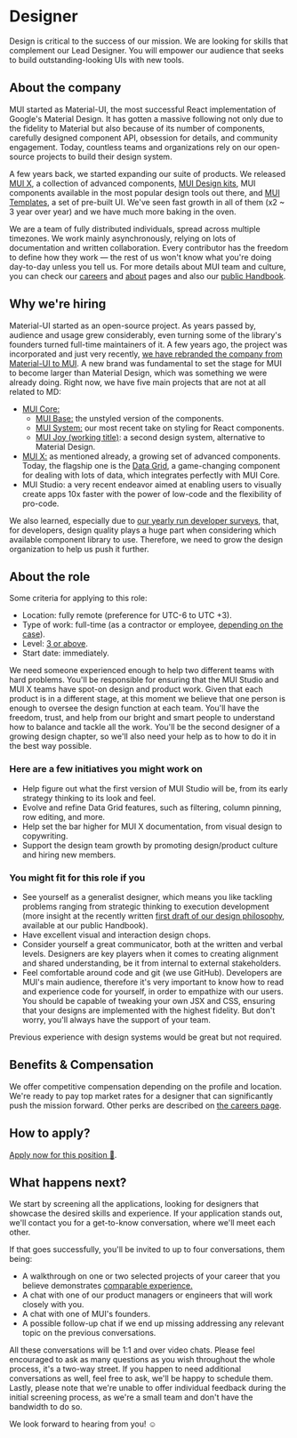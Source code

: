 # Designer

<p class="description">Design is critical to the success of our mission. We are looking for skills that complement our Lead Designer. You will empower our audience that seeks to build outstanding-looking UIs with new tools.</p>

## About the company

MUI started as Material-UI, the most successful React implementation of Google's Material Design.
It has gotten a massive following not only due to the fidelity to Material but also because of its number of components, carefully designed component API, obsession for details, and community engagement.
Today, countless teams and organizations rely on our open-source projects to build their design system.

A few years back, we started expanding our suite of products.
We released [MUI X](/x/), a collection of advanced components, [MUI Design kits](/design-kits/), MUI components available in the most popular design tools out there, and [MUI Templates](/templates/), a set of pre-built UI.
We've seen fast growth in all of them (x2 ~ 3 year over year) and we have much more baking in the oven.

We are a team of fully distributed individuals, spread across multiple timezones.
We work mainly asynchronously, relying on lots of documentation and written collaboration.
Every contributor has the freedom to define how they work — the rest of us won't know what you're doing day-to-day unless you tell us.
For more details about MUI team and culture, you can check our [careers](/careers/) and [about](/about/) pages and also our [public Handbook](https://mui-org.notion.site/Handbook-f086d47e10794d5e839aef9dc67f324b).

## Why we're hiring

Material-UI started as an open-source project.
As years passed by, audience and usage grew considerably, even turning some of the library's founders turned full-time maintainers of it.
A few years ago, the project was incorporated and just very recently, [we have rebranded the company from Material-UI to MUI](/blog/material-ui-is-now-mui/).
A new brand was fundamental to set the stage for MUI to become larger than Material Design, which was something we were already doing.
Right now, we have five main projects that are not at all related to MD:

- [MUI Core:](/core/)
  - [MUI Base:](/customization/unstyled-components/) the unstyled version of the components.
  - [MUI System:](/system/basics/) our most recent take on styling for React components.
  - [MUI Joy (working title)](https://github.com/mui-org/material-ui/discussions/29024): a second design system, alternative to Material Design.
- [MUI X:](/x/) as mentioned already, a growing set of advanced components.
  Today, the flagship one is the [Data Grid](/components/data-grid/), a game-changing component for dealing with lots of data, which integrates perfectly with MUI Core.
- MUI Studio: a very recent endeavor aimed at enabling users to visually create apps 10x faster with the power of low-code and the flexibility of pro-code.

We also learned, especially due to [our yearly run developer surveys](/blog/2020-developer-survey-results/), that, for developers, design quality plays a huge part when considering which available component library to use.
Therefore, we need to grow the design organization to help us push it further.

## About the role

Some criteria for applying to this role:

- Location: fully remote (preference for UTC-6 to UTC +3).
- Type of work: full-time (as a contractor or employee, [depending on the case](https://mui-org.notion.site/Hiring-FAQ-64763b756ae44c37b47b081f98915501)).
- Level: [3 or above](https://docs.google.com/spreadsheets/d/18VvbVCNBRWu-QYPncBl5IWTXTOpD68UQsLsymBvfm88/edit#gid=0).
- Start date: immediately.

We need someone experienced enough to help two different teams with hard problems.
You'll be responsible for ensuring that the MUI Studio and MUI X teams have spot-on design and product work.
Given that each product is in a different stage, at this moment we believe that one person is enough to oversee the design function at each team.
You'll have the freedom, trust, and help from our bright and smart people to understand how to balance and tackle all the work.
You'll be the second designer of a growing design chapter, so we'll also need your help as to how to do it in the best way possible.

### Here are a few initiatives you might work on

- Help figure out what the first version of MUI Studio will be, from its early strategy thinking to its look and feel.
- Evolve and refine Data Grid features, such as filtering, column pinning, row editing, and more.
- Help set the bar higher for MUI X documentation, from visual design to copywriting.
- Support the design team growth by promoting design/product culture and hiring new members.

### You might fit for this role if you

- See yourself as a generalist designer, which means you like tackling problems ranging from strategic thinking to execution development (more insight at the recently written [first draft of our design philosophy](https://www.notion.so/Design-philosophy-bdbef60d6fad4134a43870df3e452ebc), available at our public Handbook).
- Have excellent visual and interaction design chops.
- Consider yourself a great communicator, both at the written and verbal levels.
  Designers are key players when it comes to creating alignment and shared understanding, be it from internal to external stakeholders.
- Feel comfortable around code and git (we use GitHub).
  Developers are MUI's main audience, therefore it's very important to know how to read and experience code for yourself, in order to empathize with our users.
  You should be capable of tweaking your own JSX and CSS, ensuring that your designs are implemented with the highest fidelity.
  But don't worry, you'll always have the support of your team.

Previous experience with design systems would be great but not required.

## Benefits & Compensation

We offer competitive compensation depending on the profile and location.
We're ready to pay top market rates for a designer that can significantly push the mission forward.
Other perks are described on [the careers page](/careers/#perks-amp-benefits/).

## How to apply?

[Apply now for this position 📮](https://airtable.com/shrdqo1Z6srZXGcvh?prefill_Applying+for=Designer).

## What happens next?

We start by screening all the applications, looking for designers that showcase the desired skills and experience.
If your application stands out, we'll contact you for a get-to-know conversation, where we'll meet each other.

If that goes successfully, you'll be invited to up to four conversations, them being:

- A walkthrough on one or two selected projects of your career that you believe demonstrates [comparable experience.](https://articles.uie.com/ux-hiring-lets-talk-about-comparable-experience/)
- A chat with one of our product managers or engineers that will work closely with you.
- A chat with one of MUI's founders.
- A possible follow-up chat if we end up missing addressing any relevant topic on the previous conversations.

All these conversations will be 1:1 and over video chats.
Please feel encouraged to ask as many questions as you wish throughout the whole process, it's a two-way street.
If you happen to need additional conversations as well, feel free to ask, we'll be happy to schedule them.
Lastly, please note that we're unable to offer individual feedback during the initial screening process, as we're a small team and don't have the bandwidth to do so.

We look forward to hearing from you! ☺️
